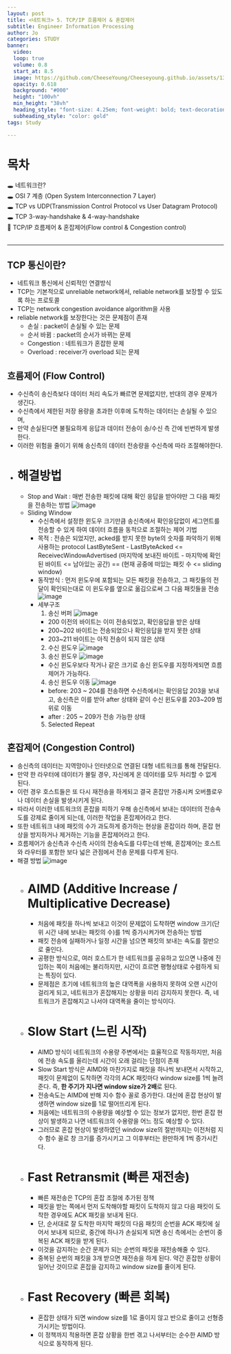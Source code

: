 ```yaml
---
layout: post
title: <네트워크> 5. TCP/IP 흐름제어 & 혼잡제어
subtitle: Engineer Information Processing
author: Jo
categories: STUDY
banner:
  video: 
  loop: true
  volume: 0.8
  start_at: 8.5
  image: https://github.com/CheeseYoung/Cheeseyoung.github.io/assets/132384527/f82f60fc-a5c0-41c2-951d-e9d049779485
  opacity: 0.618
  background: "#000"
  height: "100vh"
  min_height: "38vh"
  heading_style: "font-size: 4.25em; font-weight: bold; text-decoration: underline"
  subheading_style: "color: gold"
tags: Study

---
```


# 목차
🕳 네트워크란? <br>
🕳 OSI 7 계층 (Open System Interconnection 7 Layer) <br>
🕳 TCP vs UDP(Transmission Control Protocol vs User Datagram Protocol) <br>
🕳 TCP 3-way-handshake & 4-way-handshake <br>
📌 TCP/IP 흐름제어 & 혼잡제어(Flow control & Congestion control) <br>
<br>
<hr>




## TCP 통신이란?
- 네트워크 통신에서 신뢰적인 연결방식
- TCP는 기본적으로 unreliable network에서, reliable network를 보장할 수 있도록 하는 프로토콜
- TCP는 network congestion avoidance algorithm을 사용
- reliable network를 보장한다는 것은 문제점이 존재
  - 손실 : packet이 손실될 수 있는 문제
  - 순서 바뀜 : packet의 순서가 바뀌는 문제
  - Congestion : 네트워크가 혼잡한 문제
  - Overload : receiver가 overload 되는 문제

## 흐름제어 (Flow Control)
- 수신측이 송신측보다 데이터 처리 속도가 빠르면 문제없지만, 반대의 경우 문제가 생긴다.
- 수신측에서 제한된 저장 용량을 초과한 이후에 도착하는 데이터는 손실될 수 있으며,
- 만약 손실된다면 불필요하게 응답과 데이터 전송이 송/수신 측 간에 빈번하게 발생한다.
- 이러한 위험을 줄이기 위해 송신측의 데이터 전송량을 수신측에 따라 조절해야한다.
- # 해결방법
  - Stop and Wait : 매번 전송한 패킷에 대해 확인 응답을 받아야만 그 다음 패킷을 전송하는 방법
    ![image](https://github.com/CheeseYoung/Cheeseyoung.github.io/assets/132384527/f82f60fc-a5c0-41c2-951d-e9d049779485)
  - Sliding Window
    - 수신측에서 설정한 윈도우 크기만큼 송신측에서 확인응답없이 세그먼트를 전송할 수 있게 하여 데이터 흐름을 동적으로 조절하는 제어 기법
    - 목적 : 전송은 되었지만, acked를 받지 못한 byte의 숫자를 파악하기 위해 사용하는 protocol
      LastByteSent - LastByteAcked <= ReceivecWindowAdvertised
      (마지막에 보내진 바이트 - 마지막에 확인된 바이트 <= 남아있는 공간) ==
      (현재 공중에 떠있는 패킷 수 <= sliding window)
    - 동작방식 : 먼저 윈도우에 포함되는 모든 패킷을 전송하고, 그 패킷들의 전달이 확인되는대로 이 윈도우를 옆으로 옮김으로써 그 다음 패킷들을 전송
      ![image](https://github.com/CheeseYoung/Cheeseyoung.github.io/assets/132384527/ce22abda-8091-4216-93c1-b6f718175f0a)
    - 세부구조
      1. 송신 버퍼
        ![image](https://github.com/CheeseYoung/Cheeseyoung.github.io/assets/132384527/c0e8ab93-bca3-48f0-8be4-b5de223f5593)
        - 200 이전의 바이트는 이미 전송되었고, 확인응답을 받은 상태
        - 200~202 바이트는 전송되었으나 확인응답을 받지 못한 상태
        - 203~211 바이트는 아직 전송이 되지 않은 상태
      2. 수신 윈도우
        ![image](https://github.com/CheeseYoung/Cheeseyoung.github.io/assets/132384527/1c8dca10-78a0-4c10-8c1d-72a376ae479a)
      3. 송신 윈도우
        ![image](https://github.com/CheeseYoung/Cheeseyoung.github.io/assets/132384527/ef68f38b-b078-41a9-8d5c-0a761bae6130)
        - 수신 윈도우보다 작거나 같은 크기로 송신 윈도우를 지정하게되면 흐름제어가 가능하다.
      4. 송신 윈도우 이동
        ![image](https://github.com/CheeseYoung/Cheeseyoung.github.io/assets/132384527/c8c99435-78c7-49c5-9ab4-d7cd6d0d03b6)
        - before: 203 ~ 204를 전송하면 수신측에서는 확인응답 203을 보내고, 송신측은 이를 받아 after 상태와 같이 수신 윈도우를 203~209 범위로 이동
        - after : 205 ~ 209가 전송 가능한 상태 
      5. Selected Repeat

## 혼잡제어 (Congestion Control)
- 송신측의 데이터는 지역망이나 인터넷으로 연결된 대형 네트워크를 통해 전달된다.
- 만약 한 라우터에 데이터가 몰릴 경우, 자신에게 온 데이터를 모두 처리할 수 없게 된다.
- 이런 경우 호스트들은 또 다시 재전송을 하게되고 결국 혼잡만 가중시켜 오버플로우나 데이터 손실을 발생시키게 된다.
- 따라서 이러한 네트워크의 혼잡을 피하기 우해 송신측에서 보내는 데이터의 전송속도를 강제로 줄이게 되는데, 이러한 작업을 혼잡제어라고 한다.
- 또한 네트워크 내에 패킷의 수가 과도하게 증가하는 현상을 혼잡이라 하며, 혼잡 현상을 방지하거나 제거하는 기능을 혼잡제어라고 한다.
- 흐름제어가 송신측과 수신측 사이의 전송속도를 다루는데 반해,
  혼잡제어는 호스트와 라우터를 포함한 보다 넓은 관점에서 전송 문제를 다루게 된다.
- 해결 방법
  ![image](https://github.com/CheeseYoung/Cheeseyoung.github.io/assets/132384527/70b0acd4-0cff-49e5-8434-fce41ead0b0f)
  - # AIMD (Additive Increase / Multiplicative Decrease)
    - 처음에 패킷을 하나씩 보내고 이것이 문제없이 도착하면 window 크기(단위 시간 내에 보내는 패킷의 수)를 1씩 증가시켜가며 전송하는 방법
    - 패킷 전송에 실패하거나 일정 시간을 넘으면 패킷의 보내는 속도를 절반으로 줄인다.
    - 공평한 방식으로, 여러 호스트가 한 네트워크를 공유하고 있으면 나중에 진입하는 쪽이 처음에는 불리하지만, 시간이 흐르면 평형상태로 수렴하게 되는 특징이 있다.
    - 문제점은 초기에 네트워크의 높은 대역폭을 사용하지 못하여 오랜 시간이 걸리게 되고, 네트워크가 혼잡해지는 상황을 미리 감지하지 못한다. 즉, 네트워크가 혼잡해지고 나서야 대역폭을 줄이는 방식이다.
  - # Slow Start (느린 시작)
    - AIMD 방식이 네트워크의 수용량 주변에서는 효율적으로 작동하지만, 처음에 전송 속도를 올리는데 시간이 오래 걸리는 단점이 존재
    - Slow Start 방식은 AIMD와 마찬가지로 패킷을 하나씩 보내면서 시작하고, 패킷이 문제없이 도착하면 각각의 ACK 패킷마다 window size를 1씩 늘려준다. 즉,<b> 한 주기가 지나면 window size가 2배</b>로 된다.
    - 전송속도는 AIMD에 반해 지수 함수 꼴로 증가한다. 대신에 혼잡 현상이 발생하면 window size를 1로 떨어뜨리게 된다.
    - 처음에는 네트워크의 수용량을 예상할 수 있는 정보가 없지만, 한번 혼잡 현상이 발생하고 나면 네트워크의 수용량을 어느 정도 예상할 수 있다.
    - 그러므로 혼잡 현상이 발생하였던 window size의 절반까지는 이전처럼 지수 함수 꼴로 창 크기를 증가시키고 그 이후부터는 완만하게 1씩 증가시킨다.
  - # Fast Retransmit (빠른 재전송)
    - 빠른 재전송은 TCP의 혼잡 조절에 추가된 정책
    - 패킷을 받는 쪽에서 먼저 도착해야할 패킷이 도착하지 않고 다음 패킷이 도착한 경우에도 ACK 패킷을 보내게 된다.
    - 단, 순서대로 잘 도착한 마지막 패킷의 다음 패킷의 순번을 ACK 패킷에 실어서 보내게 되므로, 중간에 하나가 손실되게 되면 송신 측에서는 순번이 중복된 ACK 패킷을 받게 된다.
    - 이것을 감지하는 순간 문제가 되는 순번의 패킷을 재전송해줄 수 있다.
    - 중복된 순번의 패킷을 3개 받으면 재전송을 하게 된다. 약간 혼잡한 상황이 일어난 것이므로 혼잡을 감지하고 window size를 줄이게 된다.
  - # Fast Recovery (빠른 회복)
    - 혼잡한 상태가 되면 window size를 1로 줄이지 않고 반으로 줄이고 선형증가시키는 방법이다.
    - 이 정책까지 적용하면 혼잡 상황을 한번 겪고 나서부터는 순수한 AIMD 방식으로 동작하게 된다.















